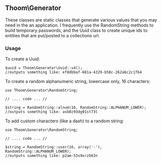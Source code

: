 Thoom\\Generator
----------------

These classes are static classes that generate various values that you may need in the an application. I frequently use
the RandomString methods to build temporary passwords, and the Uuid class to create unique ids to entities that are put/posted
to a collections url.

### Usage

To create a Uuid:

    $uuid = Thoom\Generator\Uuid::v4();
    //outputs something like: ef8dbbaf-681a-4329-b58c-262a6c2c1fb4


To create a random alphanumeric string, lowercase only, 16 characters:

    use Thoom\Generator\RandomString;

    // .... code ... //

    $string = RandomString::alnum(16, RandomString::ALPHANUM_LOWER);
    //outputs something like: asb0z93dg91st73l


To add custom characters (like a dash) to a random string:

    use Thoom\Generator\RandomString;

    // .... code ... //

    $string = RandomString::user(16, array('-'), RandomString::ALPHANUM_LOWER);
    //outputs something like: p2am-53s9xrzb63n